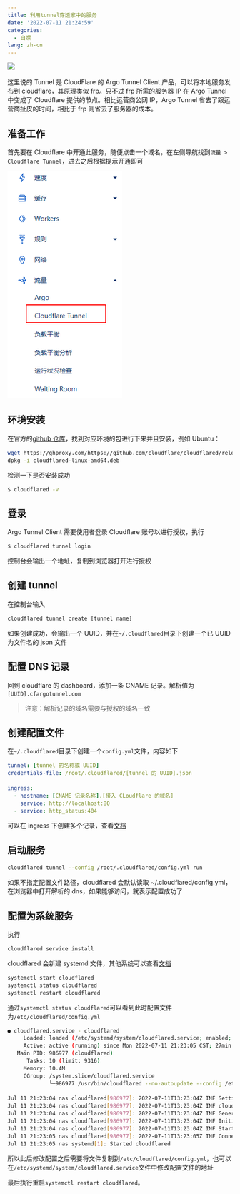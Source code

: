 ```yaml
---
title: 利用tunnel穿透家中的服务
date: '2022-07-11 21:24:59'
categories:
  - 白嫖
lang: zh-cn
---
```


<img src="https://blog.cloudflare.com/content/images/2020/11/BLOG-314-Multi-Service-Support-for-Cloudflared.png" />

这里说的 Tunnel 是 CloudFlare 的 Argo Tunnel Client 产品，可以将本地服务发布到 cloudflare，其原理类似 frp。只不过 frp 所需的服务器 IP 在 Argo Tunnel 中变成了 Cloudflare 提供的节点。相比运营商公网 IP，Argo Tunnel 省去了跟运营商扯皮的时间，相比于 frp 则省去了服务器的成本。

## 准备工作

首先要在 Cloudflare 中开通此服务，随便点击一个域名，在左侧导航找到`流量 > Cloudflare Tunnel`，进去之后根据提示开通即可

<img src="./imgs/tunnel.png" />

## 环境安装

在官方的[github 仓库](https://github.com/cloudflare/cloudflared/releases)，找到对应环境的包进行下来并且安装，例如 Ubuntu：

```bash
wget https://ghproxy.com/https://github.com/cloudflare/cloudflared/releases/download/2022.7.1/cloudflared-linux-amd64.deb
dpkg -i cloudflared-linux-amd64.deb
```

检测一下是否安装成功

```bash
$ cloudflared -v
```

## 登录

Argo Tunnel Client 需要使用者登录 Cloudflare 账号以进行授权，执行

```bash
$ cloudflared tunnel login
```

控制台会输出一个地址，复制到浏览器打开进行授权

## 创建 tunnel

在控制台输入

```bash
cloudflared tunnel create [tunnel name]
```

如果创建成功，会输出一个 UUID，并在`~/.cloudflared`目录下创建一个已 UUID 为文件名的 json 文件

## 配置 DNS 记录

回到 cloudflare 的 dashboard，添加一条 CNAME 记录。解析值为`[UUID].cfargotunnel.com`

> 注意：解析记录的域名需要与授权的域名一致

## 创建配置文件

在`~/.cloudflared`目录下创建一个`config.yml`文件，内容如下

```yml
tunnel: [tunnel 的名称或 UUID]
credentials-file: /root/.cloudflared/[tunnel 的 UUID].json

ingress:
  - hostname: [CNAME 记录名称].[接入 CLoudflare 的域名]
    service: http://localhost:80
  - service: http_status:404
```

可以在 ingress 下创建多个记录，查看[文档](https://developers.cloudflare.com/cloudflare-one/connections/connect-apps/configuration/local-management/ingress/)

## 启动服务

```bash
cloudflared tunnel --config /root/.cloudflared/config.yml run
```

如果不指定配置文件路径，cloudflared 会默认读取 ~/.cloudflared/config.yml，在浏览器中打开解析的 dns，如果能够访问，就表示配置成功了

## 配置为系统服务

执行

```bash
cloudflared service install
```

cloudflared 会新建 systemd 文件，其他系统可以查看[文档](https://developers.cloudflare.com/cloudflare-one/connections/connect-apps/run-tunnel/as-a-service/)

```bash
systemctl start cloudflared
systemctl status cloudflared
systemctl restart cloudflared
```

通过`systemctl status cloudflared`可以看到此时配置文件为`/etc/cloudflared/config.yml`

```bash
● cloudflared.service - cloudflared
     Loaded: loaded (/etc/systemd/system/cloudflared.service; enabled; vendor preset: enabled)
     Active: active (running) since Mon 2022-07-11 21:23:05 CST; 27min ago
   Main PID: 986977 (cloudflared)
      Tasks: 10 (limit: 9316)
     Memory: 10.4M
     CGroup: /system.slice/cloudflared.service
             └─986977 /usr/bin/cloudflared --no-autoupdate --config /etc/cloudflared/config.yml tunnel run

Jul 11 21:23:04 nas cloudflared[986977]: 2022-07-11T13:23:04Z INF Settings: map[config:/etc/cloudflared/config.yml cred-file:/root/.cloudflared/e684dbfd-d511-44c6-aabc-9f0e7c54e069.json credentials-file:/root/.cloudflared/e684dbfd-d511>
Jul 11 21:23:04 nas cloudflared[986977]: 2022-07-11T13:23:04Z INF cloudflared will not automatically update if installed by a package manager.
Jul 11 21:23:04 nas cloudflared[986977]: 2022-07-11T13:23:04Z INF Generated Connector ID: 5aff6210-436b-4f8f-956f-820d5487bb7c
Jul 11 21:23:04 nas cloudflared[986977]: 2022-07-11T13:23:04Z INF Initial protocol quic
Jul 11 21:23:04 nas cloudflared[986977]: 2022-07-11T13:23:04Z INF Starting metrics server on 127.0.0.1:38243/metrics
Jul 11 21:23:05 nas cloudflared[986977]: 2022-07-11T13:23:05Z INF Connection 795e1d45-0d0b-403e-bf8d-baeaac82a7a8 registered connIndex=0 ip=198.41.200.63 location=SJC
Jul 11 21:23:05 nas systemd[1]: Started cloudflared
```

所以此后修改配置之后需要将文件复制到`/etc/cloudflared/config.yml`，也可以在`/etc/systemd/system/cloudflared.service`文件中修改配置文件的地址

最后执行重启`systemctl restart cloudflared`。
